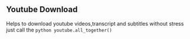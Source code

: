 ## Youtube Download
Helps to download youtube videos,transcript and subtitles without stress just call the ```python youtube.all_together()```
